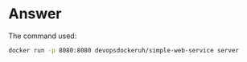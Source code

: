 # Answer

The command used:

```bash
docker run -p 8080:8080 devopsdockeruh/simple-web-service server
```
